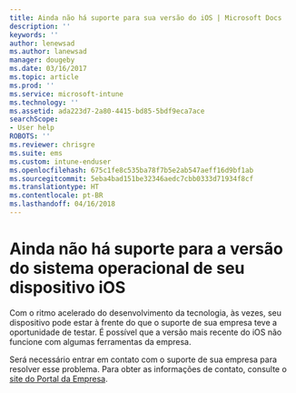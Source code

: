 ```yaml
---
title: Ainda não há suporte para sua versão do iOS | Microsoft Docs
description: ''
keywords: ''
author: lenewsad
ms.author: lanewsad
manager: dougeby
ms.date: 03/16/2017
ms.topic: article
ms.prod: ''
ms.service: microsoft-intune
ms.technology: ''
ms.assetid: ada223d7-2a80-4415-bd85-5bdf9eca7ace
searchScope:
- User help
ROBOTS: ''
ms.reviewer: chrisgre
ms.suite: ems
ms.custom: intune-enduser
ms.openlocfilehash: 675c1fe8c535ba78f7b5e2ab547aeff16d9bf1ab
ms.sourcegitcommit: 5eba4bad151be32346aedc7cbb0333d71934f8cf
ms.translationtype: HT
ms.contentlocale: pt-BR
ms.lasthandoff: 04/16/2018
---
```

# <a name="your-ios-devices-operating-system-version-isnt-yet-supported"></a>Ainda não há suporte para a versão do sistema operacional de seu dispositivo iOS

Com o ritmo acelerado do desenvolvimento da tecnologia, às vezes, seu dispositivo pode estar à frente do que o suporte de sua empresa teve a oportunidade de testar. É possível que a versão mais recente do iOS não funcione com algumas ferramentas da empresa.

Será necessário entrar em contato com o suporte de sua empresa para resolver esse problema. Para obter as informações de contato, consulte o [site do Portal da Empresa](https://portal.manage.microsoft.com#HelpDeskDialog).
